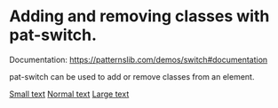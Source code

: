 # Adding and removing classes with pat-switch.

Documentation: https://patternslib.com/demos/switch#documentation

pat-switch can be used to add or remove classes from an element.

<div
  class="pat-clone"
  data-pat-clone="
    trigger-behaviour: auto;
    clone-behaviour: escape;
    clone-wrapper: #code-template;
  ">
  <div id="pat-switch-anchor">
    <a href="#pat-switch-anchor"
        class="pat-switch"
        data-pat-switch="selector: body; remove: font-*; add: font-small;">Small text</a>
    <a href="#pat-switch-anchor"
        class="pat-switch"
        data-pat-switch="selector: body; remove: font-*;">Normal text</a>
    <a href="#pat-switch-anchor"
        class="pat-switch"
        data-pat-switch="selector: body; remove: font-*; add: font-large;">Large text</a>
    <style>
      .font-small { font-size: 0.8em; }
      .font-large { font-size: 1.2em; }
    </style>
  </div>
</div>

